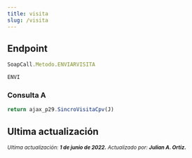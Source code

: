```yaml
---
title: visita
slug: /visita
---
```

## Endpoint

```js title="Endpoint"
SoapCall.Metodo.ENVIARVISITA

ENVI
```

### Consulta A

```js
return ajax_p29.SincroVisitaCpv(J)
```

## Ultima actualización

<div class='ultima-actualizacion'> 
    <small> 
        <i> Ultima actualización: <b> 1 de junio de 2022.</b> </i> 
    </small> 
    <small> 
        <i> Actualizado por: <b> Julian A. Ortiz.</b> </i> 
    </small> 
</div>
